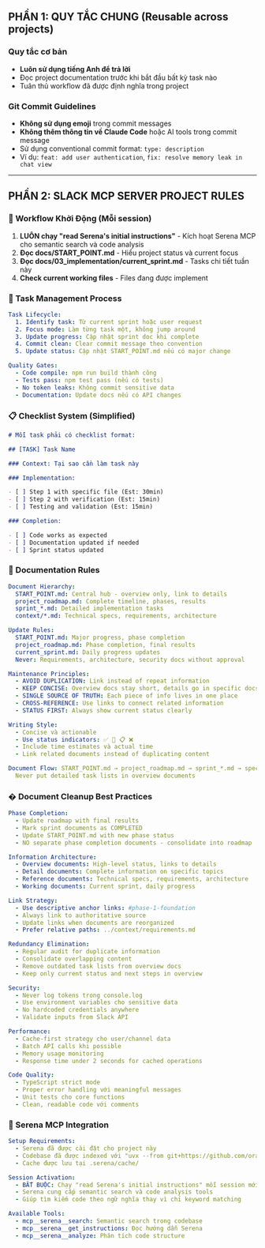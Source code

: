 ## PHẦN 1: QUY TẮC CHUNG (Reusable across projects)

### Quy tắc cơ bản

- **Luôn sử dụng tiếng Anh để trả lời**
- Đọc project documentation trước khi bắt đầu bất kỳ task nào
- Tuân thủ workflow đã được định nghĩa trong project

### Git Commit Guidelines

- **Không sử dụng emoji** trong commit messages
- **Không thêm thông tin về Claude Code** hoặc AI tools trong commit message
- Sử dụng conventional commit format: `type: description`
- Ví dụ: `feat: add user authentication`, `fix: resolve memory leak in chat view`

---

## PHẦN 2: SLACK MCP SERVER PROJECT RULES

### 📖 Workflow Khởi Động (Mỗi session)

1. **LUÔN chạy "read Serena's initial instructions"** - Kích hoạt Serena MCP cho semantic search và code analysis
2. **Đọc docs/START_POINT.md** - Hiểu project status và current focus
3. **Đọc docs/03_implementation/current_sprint.md** - Tasks chi tiết tuần này
4. **Check current working files** - Files đang được implement

### 🔄 Task Management Process

```yaml
Task Lifecycle:
  1. Identify task: Từ current sprint hoặc user request
  2. Focus mode: Làm từng task một, không jump around
  3. Update progress: Cập nhật sprint doc khi complete
  4. Commit clean: Clear commit message theo convention
  5. Update status: Cập nhật START_POINT.md nếu có major change

Quality Gates:
  - Code compile: npm run build thành công
  - Tests pass: npm test pass (nếu có tests)
  - No token leaks: Không commit sensitive data
  - Documentation: Update docs nếu có API changes
```

### 📋 Checklist System (Simplified)

```markdown
# Mỗi task phải có checklist format:

## [TASK] Task Name

### Context: Tại sao cần làm task này

### Implementation:

- [ ] Step 1 with specific file (Est: 30min)
- [ ] Step 2 with verification (Est: 15min)
- [ ] Testing and validation (Est: 15min)

### Completion:

- [ ] Code works as expected
- [ ] Documentation updated if needed
- [ ] Sprint status updated
```

### 🎯 Documentation Rules

```yaml
Document Hierarchy:
  START_POINT.md: Central hub - overview only, link to details
  project_roadmap.md: Complete timeline, phases, results
  sprint_*.md: Detailed implementation tasks
  context/*.md: Technical specs, requirements, architecture

Update Rules:
  START_POINT.md: Major progress, phase completion
  project_roadmap.md: Phase completion, final results
  current_sprint.md: Daily progress updates
  Never: Requirements, architecture, security docs without approval

Maintenance Principles:
  - AVOID DUPLICATION: Link instead of repeat information
  - KEEP CONCISE: Overview docs stay short, details go in specific docs
  - SINGLE SOURCE OF TRUTH: Each piece of info lives in one place
  - CROSS-REFERENCE: Use links to connect related information
  - STATUS FIRST: Always show current status clearly

Writing Style:
  - Concise và actionable
  - Use status indicators: ✅ 🔄 📋 ❌
  - Include time estimates và actual time
  - Link related documents instead of duplicating content

Document Flow: START_POINT.md → project_roadmap.md → sprint_*.md → specific details
  Never put detailed task lists in overview documents
```

### � Document Cleanup Best Practices

```yaml
Phase Completion:
  - Update roadmap with final results
  - Mark sprint documents as COMPLETED
  - Update START_POINT.md with new phase status
  - NO separate phase completion documents - consolidate into roadmap

Information Architecture:
  - Overview documents: High-level status, links to details
  - Detail documents: Complete information on specific topics
  - Reference documents: Technical specs, requirements, architecture
  - Working documents: Current sprint, daily progress

Link Strategy:
  - Use descriptive anchor links: #phase-1-foundation
  - Always link to authoritative source
  - Update links when documents are reorganized
  - Prefer relative paths: ../context/requirements.md

Redundancy Elimination:
  - Regular audit for duplicate information
  - Consolidate overlapping content
  - Remove outdated task lists from overview docs
  - Keep only current status and next steps in overview
```

```yaml
Security:
  - Never log tokens trong console.log
  - Use environment variables cho sensitive data
  - No hardcoded credentials anywhere
  - Validate inputs from Slack API

Performance:
  - Cache-first strategy cho user/channel data
  - Batch API calls khi possible
  - Memory usage monitoring
  - Response time under 2 seconds for cached operations

Code Quality:
  - TypeScript strict mode
  - Proper error handling với meaningful messages
  - Unit tests cho core functions
  - Clean, readable code với comments
```

### 🤖 Serena MCP Integration

```yaml
Setup Requirements:
  - Serena đã được cài đặt cho project này
  - Codebase đã được indexed với "uvx --from git+https://github.com/oraios/serena index-project"
  - Cache được lưu tại .serena/cache/

Session Activation:
  - BẮT BUỘC: Chạy "read Serena's initial instructions" mỗi session mới
  - Serena cung cấp semantic search và code analysis tools
  - Giúp tìm kiếm code theo ngữ nghĩa thay vì chỉ keyword matching

Available Tools:
  - mcp__serena__search: Semantic search trong codebase
  - mcp__serena__get_instructions: Đọc hướng dẫn Serena
  - mcp__serena__analyze: Phân tích code structure
```
